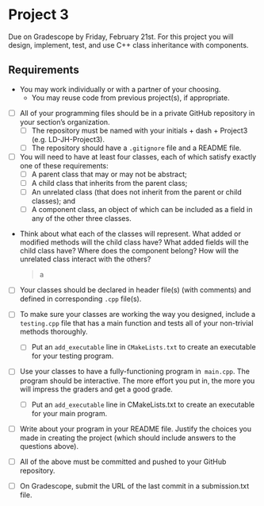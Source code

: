 # Project 3
Due on Gradescope by Friday, February 21st.
For this project you will design, implement, test, and use C++ class inheritance with components.

## Requirements
- You may work individually or with a partner of your choosing.
    - You may reuse code from previous project(s), if appropriate.
    
- [ ] All of your programming files should be in a private GitHub repository in your section’s organization.
    - [ ]  The repository must be named with your initials + dash + Project3 (e.g. LD-JH-Project3).
    - [ ]  The repository should have a `.gitignore` file and a README file.
    
- [ ]  You will need to have at least four classes, each of which satisfy exactly one of these requirements:
    - [ ]  A parent class that may or may not be abstract;
    - [ ]  A child class that inherits from the parent class;
    - [ ]  An unrelated class (that does not inherit from the parent or child classes); and
    - [ ]  A component class, an object of which can be included as a field in any of the other three classes.
    
- Think about what each of the classes will represent. 
What added or modified methods will the child class have? 
What added fields will the child class have? 
Where does the component belong? 
How will the unrelated class interact with the others?
    >a

- [ ]  Your classes should be declared in header file(s) (with comments) and defined in corresponding `.cpp` file(s).

- [ ]  To make sure your classes are working the way you designed, include a `testing.cpp` file that has a main function 
and tests all of your non-trivial methods thoroughly.
    - [ ]  Put an `add_executable` line in `CMakeLists.txt` to create an executable for your testing program.
    
- [ ]  Use your classes to have a fully-functioning program in` main.cpp`. The program should be interactive.
The more effort you put in, the more you will impress the graders and get a good grade.
    - [ ]  Put an `add_executable` line in CMakeLists.txt to create an executable for your main program.
    
- [ ]  Write about your program in your README file. Justify the choices you made in creating the project
(which should include answers to the questions above).

- [ ] All of the above must be committed and pushed to your GitHub repository.

- [ ]  On Gradescope, submit the URL of the last commit in a submission.txt file.